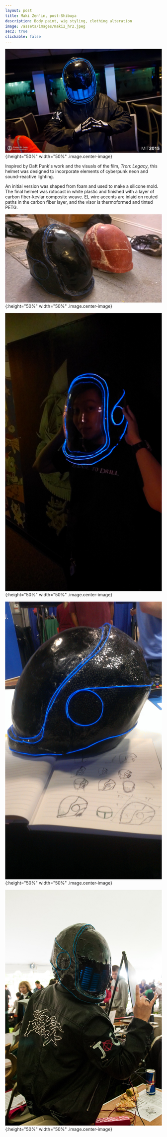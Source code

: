 ```yaml
---
layout: post
title: Maki Zen'in, post-Shibuya
description: Body paint, wig styling, clothing alteration
image: /assets/images/maki2_hr2.jpeg
sec2: true
clickable: false
---
```


![daftpunk_boos](/assets/images/daftpunk_boos.jpg){:height="50%" width="50%" .image.center-image}

Inspired by Daft Punk's work and the visuals of the film, <i>Tron: Legacy</i>, this helmet
was designed to incorporate elements of cyberpunk neon and sound-reactive lighting. 

An initial version was shaped from foam and used to make a silicone mold. The final helmet
was rotocast in white plastic and finished with a layer of carbon fiber-kevlar composite weave.
EL wire accents are inlaid on routed paths in the carbon fiber layer, and the visor is 
thermoformed and tinted PETG.  

![daftpunk_mold](/assets/images/daftpunk_mold.jpg){:height="50%" width="50%" .image.center-image}

![daftpunk_visor](/assets/images/daftpunk_visor.jpg){:height="50%" width="50%" .image.center-image}

![daftpunk_sketches](/assets/images/daftpunk_sketches.jpg){:height="50%" width="50%" .image.center-image}

![daftpunk_makerfaire](/assets/images/daftpunk_makerfaire.jpg){:height="50%" width="50%" .image.center-image}
